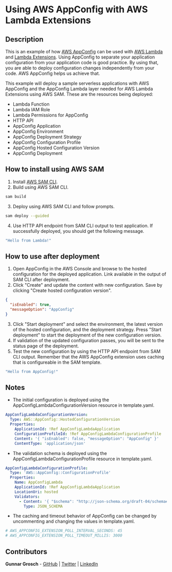 # Using AWS AppConfig with AWS Lambda Extensions

## Description

This is an example of how [AWS AppConfig](https://docs.aws.amazon.com/appconfig/latest/userguide/what-is-appconfig.html) can be used with [AWS Lambda](https://aws.amazon.com/lambda/) and [Lambda Extensions](https://aws.amazon.com/blogs/compute/introducing-aws-lambda-extensions-in-preview/). Using AppConfig to separate your application configuration from your application code is good practice. By using that, you are able to deploy configuration changes independently from your code. AWS AppConfig helps us achieve that.

This example will deploy a sample serverless applications with AWS AppConfig and the AppConfig Lambda layer needed for AWS Lambda Extensions using AWS SAM. These are the resources being deployed:

* Lambda Function
* Lambda IAM Role
* Lambda Permissions for AppConfig
* HTTP API
* AppConfig Application
* AppConfig Environment
* AppConfig Deployment Strategy
* AppConfig Configuration Profile
* AppConfig Hosted Configuration Version
* AppConfig Deployment

## How to install using AWS SAM

1. Install [AWS SAM CLI](https://docs.aws.amazon.com/serverless-application-model/latest/developerguide/serverless-sam-cli-install.html).
2. Build using AWS SAM CLI.
```bash
sam build
```
3. Deploy using AWS SAM CLI and follow prompts.
```bash
sam deploy --guided
```
4. Use HTTP API endpoint from SAM CLI output to test application. If successfully deployed, you should get the following message.
```bash
"Hello from Lambda!"
```

## How to use after deployment

1. Open AppConfig in the AWS Console and browse to the hosted configuration for the deployed application. Link available in the output of SAM CLI after deployment.
2. Click "Create" and update the content with new configuration. Save by clicking "Create hosted configuration version".
```json
{
  "isEnabled": true,
  "messageOption": "AppConfig"
}
```
3. Click "Start deployment" and select the environment, the latest version of the hosted configuration, and the deployment strategy. Press "Start deployment" to start the deployment of the new configuration version.
4. If validation of the updated configuration passes, you will be sent to the status page of the deployment.
5. Test the new configuration by using the HTTP API endpoint from SAM CLI output. Remember that the AWS AppConfig extension uses caching that is configureable in the SAM template.
```bash
"Hello from AppConfig!"
```


## Notes

* The initial configuration is deployed using the AppConfigLambdaConfigurationVersion resource in template.yaml.
```yaml
AppConfigLambdaConfigurationVersion:
  Type: AWS::AppConfig::HostedConfigurationVersion
  Properties:
    ApplicationId: !Ref AppConfigLambdaApplication
    ConfigurationProfileId: !Ref AppConfigLambdaConfigurationProfile
    Content: '{ "isEnabled": false, "messageOption": "AppConfig" }'
    ContentType: 'application/json'
```
* The validation schema is deployed using the AppConfigLambdaConfigurationProfile resource in template.yaml.
```yaml
AppConfigLambdaConfigurationProfile:
  Type: 'AWS::AppConfig::ConfigurationProfile'
  Properties:
    Name: AppConfigLambda
    ApplicationId: !Ref AppConfigLambdaApplication
    LocationUri: hosted
    Validators:
      - Content: '{ "$schema": "http://json-schema.org/draft-04/schema#", "type": "object", "properties": { "isEnabled": { "type": "boolean" }, "messageOption": { "type": "string", "minimum": 0 } }, "required": ["isEnabled", "messageOption"] }'
        Type: JSON_SCHEMA
```
* The caching and timeout behavior of AppConfig can be changed by uncommenting and changing the values in template.yaml.
```yaml
# AWS_APPCONFIG_EXTENSION_POLL_INTERVAL_SECONDS: 45
# AWS_APPCONFIG_EXTENSION_POLL_TIMEOUT_MILLIS: 3000
```

## Contributors

**Gunnar Grosch** - [GitHub](https://github.com/gunnargrosch) | [Twitter](https://twitter.com/gunnargrosch) | [LinkedIn](https://www.linkedin.com/in/gunnargrosch/)
